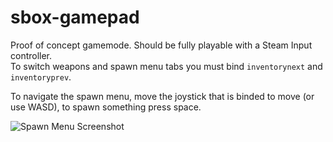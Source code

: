 # sbox-gamepad

Proof of concept gamemode. Should be fully playable with a Steam Input controller. </br>
To switch weapons and spawn menu tabs you must bind `inventorynext` and `inventoryprev`.

To navigate the spawn menu, move the joystick that is binded to move (or use WASD), to spawn something press space.

![Spawn Menu Screenshot](https://i.imgur.com/8Dokt7O.png)